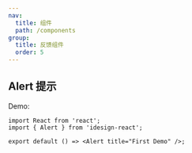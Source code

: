 ```yaml
---
nav:
  title: 组件
  path: /components
group:
  title: 反馈组件
  order: 5
---
```


## Alert 提示

Demo:

```tsx
import React from 'react';
import { Alert } from 'idesign-react';

export default () => <Alert title="First Demo" />;
```
